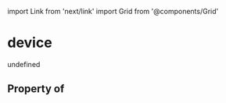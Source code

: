 import Link from 'next/link'
import Grid from '@components/Grid'

# device

undefined

## Property of



